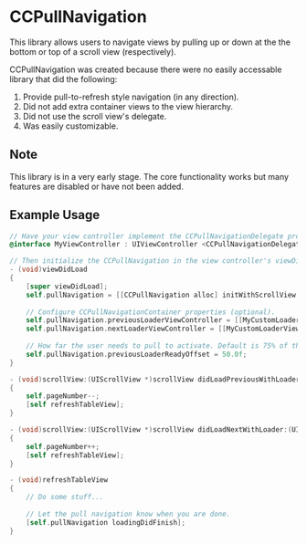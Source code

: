 CCPullNavigation
================

This library allows users to navigate views by pulling up or down at the the bottom or top of a scroll view (respectively).

CCPullNavigation was created because there were no easily accessable library that did the following:

1. Provide pull-to-refresh style navigation (in any direction).
2. Did not add extra container views to the view hierarchy.
3. Did not use the scroll view's delegate.
4. Was easily customizable.

## Note

This library is in a very early stage. The core functionality works but many features are disabled or have not been added.

## Example Usage

``` objective-c
// Have your view controller implement the CCPullNavigationDelegate protocol.
@interface MyViewController : UIViewController <CCPullNavigationDelegate>

// Then initialize the CCPullNavigation in the view controller's viewDidLoad.
- (void)viewDidLoad
{
    [super viewDidLoad];
    self.pullNavigation = [[CCPullNavigation alloc] initWithScrollView:self.tableView andDelegate:self];
    
    // Configure CCPullNavigationContainer properties (optional).
    self.pullNavigation.previousLoaderViewController = [[MyCustomLoaderViewController alloc] init];
    self.pullNavigation.nextLoaderViewController = [[MyCustomLoaderViewController alloc] init];
    
    // How far the user needs to pull to activate. Default is 75% of the loader view controller's height.
    self.pullNavigation.previousLoaderReadyOffset = 50.0f;     
}

- (void)scrollView:(UIScrollView *)scrollView didLoadPreviousWithLoader:(UIViewController<CCPullNavigationViewController> *)loaderVC
{    
    self.pageNumber--;
    [self refreshTableView];
}

- (void)scrollView:(UIScrollView *)scrollView didLoadNextWithLoader:(UIViewController<CCPullNavigationViewController> *)loaderVC
{
    self.pageNumber++;
    [self refreshTableView];
}

- (void)refreshTableView
{    
	// Do some stuff...
	
	// Let the pull navigation know when you are done.
    [self.pullNavigation loadingDidFinish];
}
```
